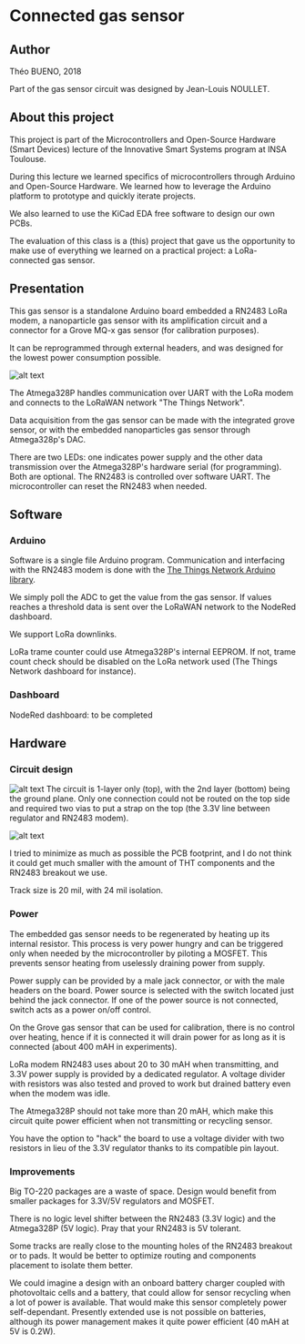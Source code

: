 # Connected gas sensor

## Author
Théo BUENO, 2018

Part of the gas sensor circuit was designed by Jean-Louis NOULLET.

## About this project
This project is part of the Microcontrollers and Open-Source Hardware (Smart Devices) lecture of the Innovative Smart Systems program at INSA Toulouse.

During this lecture we learned specifics of microcontrollers through Arduino and Open-Source Hardware. We learned how to leverage the Arduino platform to prototype and quickly iterate projects.

We also learned to use the KiCad EDA free software to design our own PCBs.

The evaluation of this class is a (this) project that gave us the opportunity to make use of everything we learned on a practical project: a LoRa-connected gas sensor.

## Presentation
This gas sensor is a standalone Arduino board embedded a RN2483 LoRa modem, a nanoparticle gas sensor with its amplification circuit and a connector for a Grove MQ-x gas sensor (for calibration purposes).

It can be reprogrammed through external headers, and was designed for the lowest power consumption possible.

![alt text][side]

The Atmega328P handles communication over UART with the LoRa modem and connects to the LoRaWAN network "The Things Network".

Data acquisition from the gas sensor can be made with the integrated grove sensor, or with the embedded nanoparticles gas sensor through Atmega328p's DAC.

There are two LEDs: one indicates power supply and the other data transmission over the Atmega328P's hardware serial (for programming). Both are optional. The RN2483 is controlled over software UART. The microcontroller can reset the RN2483 when needed.

## Software
### Arduino
Software is a single file Arduino program. Communication and interfacing with the RN2483 modem is done with the [The Things Network Arduino library](https://www.thethingsnetwork.org/docs/devices/arduino/).

We simply poll the ADC to get the value from the gas sensor. If values reaches a threshold data is sent over the LoRaWAN network to the NodeRed dashboard.

We support LoRa downlinks.

LoRa trame counter could use Atmega328P's internal EEPROM. If not, trame count check should be disabled on the LoRa network used (The Things Network dashboard for instance).

### Dashboard
NodeRed dashboard: to be completed

## Hardware
### Circuit design
![alt text][PCB]
The circuit is 1-layer only (top), with the 2nd layer (bottom) being the ground plane. Only one connection could not be routed on the top side and required two vias to put a strap on the top (the 3.3V line between regulator and RN2483 modem).

![alt text][bottom]

I tried to minimize as much as possible the PCB footprint, and I do not think it could get much smaller with the amount of THT components and the RN2483 breakout we use.

Track size is 20 mil, with 24 mil isolation.

### Power
The embedded gas sensor needs to be regenerated by heating up its internal resistor. This process is very power hungry and can be triggered only when needed by the microcontroller by piloting a MOSFET. This prevents sensor heating from uselessly draining power from supply.

Power supply can be provided by a male jack connector, or with the male headers on the board. Power source is selected with the switch located just behind the jack connector. If one of the power source is not connected, switch acts as a power on/off control.

On the Grove gas sensor that can be used for calibration, there is no control over heating, hence if it is connected it will drain power for as long as it is connected (about 400 mAH in experiments).

LoRa modem RN2483 uses about 20 to 30 mAH when transmitting, and 3.3V power supply is provided by a dedicated regulator. A voltage divider with resistors was also tested and proved to work but drained battery even when the modem was idle.

The Atmega328P should not take more than 20 mAH, which make this circuit quite power efficient when not transmitting or recycling sensor.

You have the option to "hack" the board to use a voltage divider with two resistors in lieu of the 3.3V regulator thanks to its compatible pin layout.

### Improvements
Big TO-220 packages are a waste of space. Design would benefit from smaller packages for 3.3V/5V regulators and MOSFET.

There is no logic level shifter between the RN2483 (3.3V logic) and the Atmega328P (5V logic). Pray that your RN2483 is 5V tolerant.

Some tracks are really close to the mounting holes of the RN2483 breakout or to pads. It would be better to optimize routing and components placement to isolate them better.

We could imagine a design with an onboard battery charger coupled with photovoltaic cells and a battery, that could allow for sensor recycling when a lot of power is available. That would make this sensor completely power self-dependant. Presently extended use is not possible on batteries, although its power management makes it quite power efficient (40 mAH at 5V is 0.2W).

[top]: Images/top.png "Board preview from the top"
[side]: Images/top_side.png "Board preview from the side"
[bottom]: Images/bottom.png "Board preview from the bottom"
[PCB]: Images/PCB.png "PCB preview"
